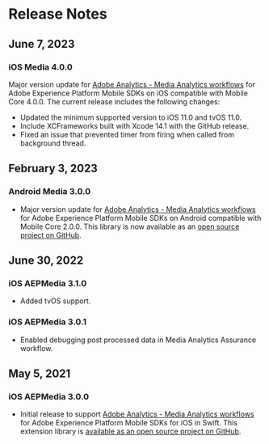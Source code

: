 # Release Notes

## June 7, 2023

### iOS Media 4.0.0

Major version update for [Adobe Analytics - Media Analytics workflows](./index.md) for Adobe Experience Platform Mobile SDKs on iOS compatible with Mobile Core 4.0.0. The current release includes the following changes:

* Updated the minimum supported version to iOS 11.0 and tvOS 11.0.
* Include XCFrameworks built with Xcode 14.1 with the GitHub release.
* Fixed an issue that prevented timer from firing when called from background thread.

## February 3, 2023

### Android Media 3.0.0

* Major version update for [Adobe Analytics - Media Analytics workflows](./index.md) for Adobe Experience Platform Mobile SDKs on Android compatible with Mobile Core 2.0.0. This library is now available as an [open source project on GitHub](https://github.com/adobe/aepsdk-media-android).

## June 30, 2022

### iOS AEPMedia 3.1.0

* Added tvOS support.

### iOS AEPMedia 3.0.1

* Enabled debugging post processed data in Media Analytics Assurance workflow.

## May 5, 2021

### iOS AEPMedia 3.0.0

* Initial release to support [Adobe Analytics - Media Analytics workflows](./index.md) for Adobe Experience Platform Mobile SDKs for iOS in Swift. This extension library is [available as an open source project on GitHub](https://github.com/adobe/aepsdk-media-ios/).
